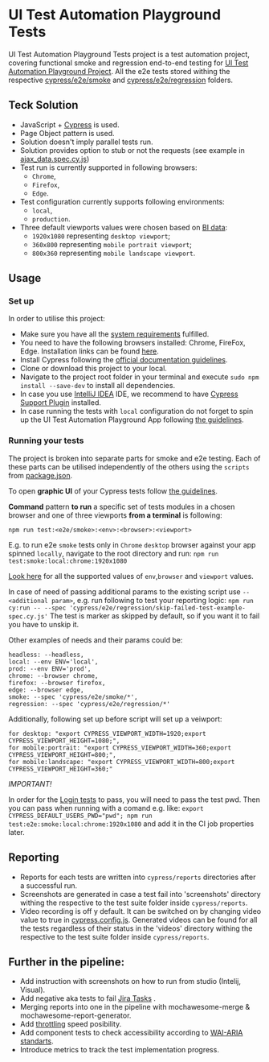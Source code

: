 # UI Test Automation Playground Tests

UI Test Automation Playground Tests project is a test automation project, covering functional smoke and regression
end-to-end testing
for [UI Test Automation Playground Project](https://github.com/inflectra/ui-test-automation-playground).
All the e2e tests stored withing the respective [cypress/e2e/smoke](cypress/e2e/smoke)
and [cypress/e2e/regression](cypress/e2e/regression) folders.

## Teck Solution

* JavaScript + [Cypress](https://docs.cypress.io/guides/overview/why-cypress) is used.
* Page Object pattern is used.
* Solution doesn't imply parallel tests run.
* Solution provides option to stub or not the requests (see example
  in [ajax_data.spec.cy.js](cypress/e2e/regression/ajax_data.spec.cy.js))
* Test run is currently supported in following browsers:
    * `Chrome`,
    * `Firefox`,
    * `Edge`.
* Test configuration currently supports following environments:
    * `local`,
    * `production`.
* Three default viewports values were chosen based
  on [BI data](https://gs.statcounter.com/screen-resolution-stats/all/europe):
    * `1920x1080` representing `desktop viewport`;
    * `360x800` representing `mobile portrait viewport`;
    * `800x360` representing `mobile landscape viewport`.

## Usage

### Set up

In order to utilise this project:

* Make sure you have all
  the [system requirements](https://docs.cypress.io/guides/getting-started/installing-cypress#System-requirements)
  fulfilled.
* You need to have the following browsers installed: Chrome, FireFox, Edge. Installation links can be
  found [here](https://docs.cypress.io/guides/guides/launching-browsers#Browsers).
* Install Cypress following
  the [official documentation guidelines](https://docs.cypress.io/guides/getting-started/installing-cypress#Installing).
* Clone or download this project to your local.
* Navigate to the project root folder in your terminal and execute `sudo npm install --save-dev` to install all
  dependencies.
* In case you use [IntelliJ IDEA](https://www.jetbrains.com/de-de/idea/download) IDE, we recommend to
  have [Cypress Support Plugin](https://plugins.jetbrains.com/plugin/13819-cypress-support) installed.
* In case running the tests with `local` configuration do not forget to spin up the UI Test Automation Playground App
  following [the guidelines](https://github.com/Inflectra/ui-test-automation-playground#usage).

### Running your tests

The project is broken into separate parts for smoke and e2e testing. Each of these parts can be utilised independently
of the others using the `scripts` from [package.json](package.json).

To open **graphic UI** of your Cypress tests
follow [the guidelines](https://docs.cypress.io/guides/getting-started/opening-the-app).

**Command** pattern **to run** a specific set of tests modules in a chosen browser and one of three viewports **from a
terminal** is following:

`npm run test:<e2e/smoke>:<env>:<browser>:<viewport>`

E.g. to run e2e `smoke` tests only in `Chrome` `desktop` browser against your app spinned `locally`, navigate to the
root directory and run:
`npm run test:smoke:local:chrome:1920x1080`

[Look here](##Teck-Solution) for all the supported values of `env`,`browser` and `viewport` values.

In case of need of passing additional params to the existing script use `-- <additional param>`, e.g. run following to
test your reporting logic:
`npm run cy:run -- --spec 'cypress/e2e/regression/skip-failed-test-example-spec.cy.js'`
The test is marker as skipped by default, so if you want it to fail you have to unskip it.

Other examples of needs and their params could be:

```
headless: --headless,
local: --env ENV='local',
prod: --env ENV='prod',
chrome: --browser chrome,
firefox: --browser firefox,
edge: --browser edge,
smoke: --spec 'cypress/e2e/smoke/*',
regression: --spec 'cypress/e2e/regression/*'
```

Additionally, following set up before script will set up a veiwport:

```
for desktop: "export CYPRESS_VIEWPORT_WIDTH=1920;export CYPRESS_VIEWPORT_HEIGHT=1080;",
for mobile:portrait: "export CYPRESS_VIEWPORT_WIDTH=360;export CYPRESS_VIEWPORT_HEIGHT=800;",
for mobile:landscape: "export CYPRESS_VIEWPORT_WIDTH=800;export CYPRESS_VIEWPORT_HEIGHT=360;"
```

*IMPORTANT!*

In order for the [Login tests](cy_1/cy_tests_1/cypress/e2e/regression/sample_app.spec.cy.js) to pass, you will need to
pass the test pwd.
Then you can pass when running with a comand e.g.
like: `export CYPRESS_DEFAULT_USERS_PWD="pwd"; npm run test:e2e:smoke:local:chrome:1920x1080` and add it in the CI job
properties later.

## Reporting

* Reports for each tests are written into `cypress/reports` directories after a successful run.
* Screenshots are generated in case a test fail into 'screenshots' directory withing the respective to the test suite
  folder inside `cypress/reports`.
* Video recording is off y default. It can be switched on by changing video value to true
  in [cypress.config.js](cy_1/cy_tests_1/cypress.config.js). Generated videos can be found for all the tests regardless
  of their status in the 'videos' directory withing the respective to the test suite folder inside `cypress/reports`.

## Further in the pipeline:

* Add instruction with screenshots on how to run from studio (Intelij, Visual).
* Add negative aka tests to
  fail [Jira Tasks](https://cdn.vox-cdn.com/thumbor/6WUQ-FozHdnzwKN7t31bJWPbdxI=/0x0:900x500/1400x1050/filters:focal(450x250:451x251)/cdn.vox-cdn.com/uploads/chorus_asset/file/6438793/this-is-fine.jpg)
  .
* Merging reports into one in the pipeline with mochawesome-merge & mochawesome-report-generator.
* Add [throttling](https://docs.cypress.io/faq/questions/using-cypress-faq#Can-I-throttle-network-speeds-using-Cypress)
  speed posibility.
* Add component tests to check accessibility according to [WAI-ARIA standarts](https://www.w3.org/TR/wai-aria-1.1).
* Introduce metrics to track the test implementation progress.
